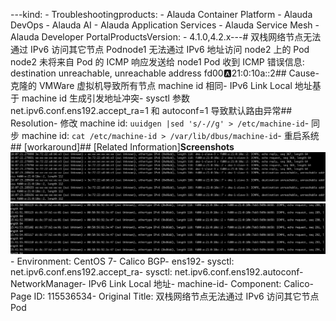 ---kind:   - Troubleshootingproducts:    - Alauda Container Platform   - Alauda DevOps   - Alauda AI   - Alauda Application Services   - Alauda Service Mesh   - Alauda Developer PortalProductsVersion:   - 4.1.0,4.2.x---<!-- A type of document that involves encountering a fault, diag...it, performing root cause analysis, and providing solutions. --># 双栈网络节点无法通过 IPv6 访问其它节点 Podnode1 无法通过 IPv6 地址访问 node2 上的 Pod node2 未将来自 Pod 的 ICMP 响应发送给 node1 Pod 收到 ICMP 错误信息: destination unreachable, unreachable address fd00:a:21:0:10a::2## Cause- 克隆的 VMWare 虚拟机导致所有节点 machine id 相同- IPv6 Link Local 地址基于 machine id 生成引发地址冲突- sysctl 参数 net.ipv6.conf.ens192.accept_ra=1 和 autoconf=1 导致默认路由异常## Resolution- 修改 machine id: `uuidgen |sed 's/-//g' > /etc/machine-id`- 同步 machine id: `cat /etc/machine-id > /var/lib/dbus/machine-id`- 重启系统## [workaround]## [Related Information]**Screenshots**![](assets/shuang-zhan-wang-luo-jie-dian-wu-fa-tong-guo-ipv6-fang-wen-qi-ta-jie-dian-pod/image2022-6-16_11-54-41.png)![](assets/shuang-zhan-wang-luo-jie-dian-wu-fa-tong-guo-ipv6-fang-wen-qi-ta-jie-dian-pod/image2022-6-16_11-59-50.png)- Environment: CentOS 7- Calico BGP- ens192- sysctl: net.ipv6.conf.ens192.accept_ra- sysctl: net.ipv6.conf.ens192.autoconf- NetworkManager- IPv6 Link Local 地址- machine-id- Component: Calico- Page ID: 115536534- Original Title: 双栈网络节点无法通过 IPv6 访问其它节点 Pod